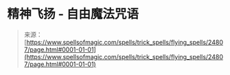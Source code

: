 <!--yml

category: 未分类

date: 2024-06-12 19:11:05

-->

# 精神飞扬 - 自由魔法咒语

> 来源：[https://www.spellsofmagic.com/spells/trick_spells/flying_spells/24807/page.html#0001-01-01](https://www.spellsofmagic.com/spells/trick_spells/flying_spells/24807/page.html#0001-01-01)
